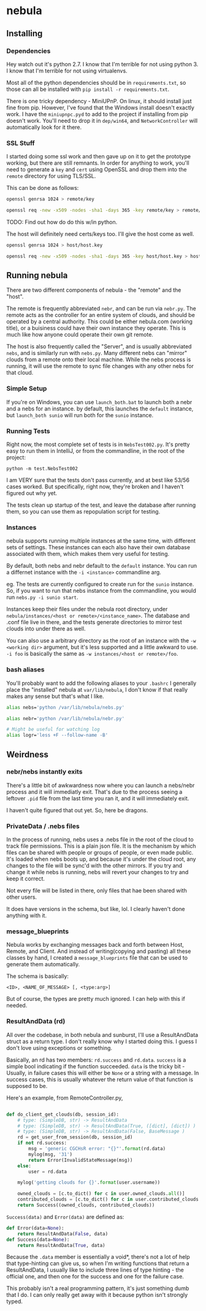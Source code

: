 # nebula

## Installing

### Dependencies

Hey watch out it's python 2.7. I know that I'm terrible for not using python 3. 
I know that I'm terrible for not using virtualenvs. 

Most all of the python dependencies should be in `requirements.txt`, so those 
can all be installed with `pip install -r requirements.txt`. 

There is one tricky dependency - MiniUPnP. On linux, it should install just fine from pip.
However, I've found that the Windows install doesn't exactly work. I have the 
`miniupnpc.pyd` to add to the project if installing from pip doesn't work.
You'll need to drop it in `dep/win64`, and `NetworkController` will automatically look for it there.

### SSL Stuff

I started doing some ssl work and then gave up on it to get the prototype 
working, but there are still remnants. In order for anything to work, you'll 
need to  generate a `key` and `cert` using OpenSSL and drop them into the 
`remote` directory for using TLS/SSL.

This can be done as follows:

``` bash
openssl genrsa 1024 > remote/key

openssl req -new -x509 -nodes -sha1 -days 365 -key remote/key > remote/cert
```

TODO: Find out how do do this w/in python.

  The host will definitely need certs/keys too. I'll give the host come as well.

``` bash
openssl genrsa 1024 > host/host.key

openssl req -new -x509 -nodes -sha1 -days 365 -key host/host.key > host/host.crt
```

## Running nebula

There are two different components of nebula - the "remote" and the "host".

The remote is frequently abbreviated `nebr`, and can be run via `nebr.py`. 
The remote acts as the controller for an entire system of clouds, and should be 
operated by a central authority. This could be either nebula.com 
(working title), or a buisiness could have their own instance they operate. 
This is much like how anyone could operate their own git remote.

The host is also frequently called the "Server", and is usually abbreviated 
`nebs`, and is similarly run with `nebs.py`.
Many different nebs can "mirror" clouds from a remote onto their local machine.
While the nebs process is running, it will use the remote to sync file changes 
with any other nebs for that cloud. 

### Simple Setup

If you're on Windows, you can use `launch_both.bat` to launch both a nebr and a
 nebs for an instance. by default, this launches the `default` instance, but 
 `launch_both sunio` will run both for the `sunio` instance.

### Running Tests

Right now, the most complete set of tests is in `NebsTest002.py`. It's pretty 
easy to run them in IntelliJ, or from the commandline, in the root of the project:

`python -m test.NebsTest002`

I am VERY sure that the tests don't pass currently, and at best like 53/56 
cases worked. But specifically, right now, they're broken and I haven't figured 
out why yet.

The tests clean up startup of the test, and leave the database after running 
them, so you can use them as repopulation script for testing.

### Instances

nebula supports running multiple instances at the same time, with different 
sets of settings. These instances can each also have their own database 
associated with them, which makes them very useful for testing.

By default, both nebs and nebr default to the `default` instance. 
You can run a differnet instance with the `-i <instance>` commandline arg.

eg. The tests are currently configured to create run for the `sunio` instance.
So, if you want to run that nebs instance from the commandline, you would run
`nebs.py -i sunio start`.

Instances keep their files under the nebula root directory, under 
`nebula/instances/<host or remote>/<instance_name>`. The database and .conf file
live in there, and the tests generate directories to mirror test clouds into 
under there as well.

You can also use a arbitrary directory as the root of an instance with the 
`-w <working dir>` argument, but it's less supported and a little awkward to use.
`-i foo` is basically the same as `-w instances/<host or remote>/foo`.


### bash aliases

You'll probably want to add the following aliases to your `.bashrc`
I generally place the "installed" nebula at `var/lib/nebula`, I don't know if that
  really makes any sense but that's what I like.

``` sh
alias nebs='python /var/lib/nebula/nebs.py'

alias nebr='python /var/lib/nebula/nebr.py'

# Might be useful for watching log
alias logr='less +F --follow-name -B'
```


## Weirdness ##

### nebr/nebs instantly exits
There's a little bit of awkwardness now where you can launch a nebs/nebr process
and it will immediatly exit. That's due to the process seeing a leftover `.pid` 
file from the last time you ran it, and it will immediately exit. 

I haven't quite figured that out yet. So, here be dragons.

### PrivateData / .nebs files
In the process of running, nebs uses a .nebs file in the root of the cloud to 
track file permissions. This is a plain json file.  It is the mechanism by which
files can be shared with people or groups of people, or even made public. It's 
loaded when nebs boots up, and because it's under the cloud root, any changes to
the file will be sync'd with the other mirrors. If you try and change it while 
nebs is running, nebs will revert your changes to try and keep it correct.  

Not every file will be listed in there, only files that hae been shared with 
other users.

It does have versions in the schema, but like, lol. I clearly haven't done anything with it.

### message_blueprints
Nebula works by exchanging messages back and forth between Host, Remote, and 
Client. And instead of writing(copying and pasting) all these classes by hand, 
I created a `message_blueprints` file that can be used to  generate them automatically.

The schema is basically:
```
<ID>, <NAME_OF_MESSAGE> [, <type:arg>] 
```
But of course, the types are pretty much ignored. I can help with this if needed.


### ResultAndData (rd)

All over the codebase, in both nebula and sunburst, I'll use a ResultAndData 
struct as a return type. I don't really know why I started doing this. I guess I 
don't love using exceptions or something.

Basically, an rd has two members: `rd.success` and `rd.data`. `success` is a 
simple bool indicating if the function succeeded. `data` is the tricky bit -
 Usually, in failure cases this will either be `None` or a string with a message.
 In success cases, this is usually whatever the return value of that function 
 is supposed to be.

Here's an example, from RemoteController.py,
``` python

def do_client_get_clouds(db, session_id):
    # type: (SimpleDB, str) -> ResultAndData
    # type: (SimpleDB, str) -> ResultAndData(True, ([dict], [dict]) )
    # type: (SimpleDB, str) -> ResultAndData(False, BaseMessage )
    rd = get_user_from_session(db, session_id)
    if not rd.success:
        msg = 'generic CGCHsR error: "{}"'.format(rd.data)
        mylog(msg, '31')
        return Error(InvalidStateMessage(msg))
    else:
        user = rd.data

    mylog('getting clouds for {}'.format(user.username))

    owned_clouds = [c.to_dict() for c in user.owned_clouds.all()]
    contributed_clouds = [c.to_dict() for c in user.contributed_clouds.all()]
    return Success((owned_clouds, contributed_clouds))
```

`Success(data)` and `Error(data)` are defined as:

```python
def Error(data=None):
    return ResultAndData(False, data)
def Success(data=None):
    return ResultAndData(True, data)
```

 Because the `.data` member is essentially a void*, there's not a lot of help 
   that type-hinting can give us, so when I'm writing functions that return a 
   ResultAndData, I usually like to include three lines of type hinting - the 
   official one, and then one for the success and one for the failure case.

This probably isn't a real programming pattern, it's just something dumb that I do.
I can only really get away with it because python isn't strongly typed.


